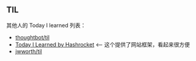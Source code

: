 ## TIL

其他人的 Today I learned 列表：

* [thoughtbot/til](https://github.com/thoughtbot/til)
* [Today I Learned by Hashrocket](https://til.hashrocket.com)  <-- 这个提供了网站框架，看起来很方便
* [jwworth/til](https://github.com/jwworth/til)
